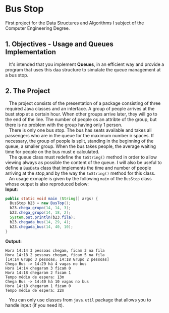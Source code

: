 # Bus Stop
First project for the Data Structures and Algorithms I subject of the Computer Engineering Degree. 

## 1. Objectives - Usage and Queues Implementation  
&nbsp;&nbsp;&nbsp;It's intended that you implement **Queues**, in an efficient way and provide a program that uses this daa structure to simulate the queue management at a bus stop.  

## 2. The Project  
&nbsp;&nbsp;&nbsp;The project consists of the presentation of a package consisting of three required Java classes and an interface. A group of people arrives at the bust stop at a certain hour. When other groups arrive later, they will go to the end of the line. The number of people os an attribte of the group, but there is no problem with the group having only 1 person.  
&nbsp;&nbsp;&nbsp;There is only one bus stop. The bus has seats available and takes all passengers who are in the queue for the maximum number ir spaces. If necessary, the group of people is split, standing in the beginning of the queue, a smaller group. When the bus takes people, the average waiting time for people on the bus must e calculated.  
&nbsp;&nbsp;&nbsp;The queue class must redefine the `toString()` method in order to allow viewing always as possible the content of the queue. I will also be useful to define a `BusData` class that implements the time and number of people arriving at the stop,and by the way the `toString()` method for this class.  
&nbsp;&nbsp;&nbsp;An usage exmaple is given by the following `main` of the `BusStop` class whose output is also reproduced below:  
**Input:**
```java
public static void main (String[] args) {
  BusStop b23 = new BusTop();
  b23.chega_grupo(14, 14, 3);
  b23.chega_grupo(14, 18, 2);
  System.out.println(b23.fila);
  b23.chegada_bus(14, 29, 4);
  b23.chegada_bus(14, 40, 10);
}
```
**Output:**  
```
Hora 14:14 3 pessoas chegam, ficam 3 na fila
Hora 14:18 2 pessoas chegam, ficam 5 na fila
[14:14 Grupo 3 pessoas; 14:18 Grupo 2 pessoas]
Chega Bus -> 14:29 há 4 vagas no bus
Hora 14:14 chegaram 3 ficam 0
Hora 14:18 chegaram 2 ficam 1
Tempo médio de espera: 13m
Chega Bus -> 14:40 há 10 vagas no bus
Hora 14:18 chegaram 1 ficam 0
Tempo médio de espera: 22m
```  

&nbsp;&nbsp;&nbsp;You can only use classes from `java.util` package that allows you to handle input (if you need it).
